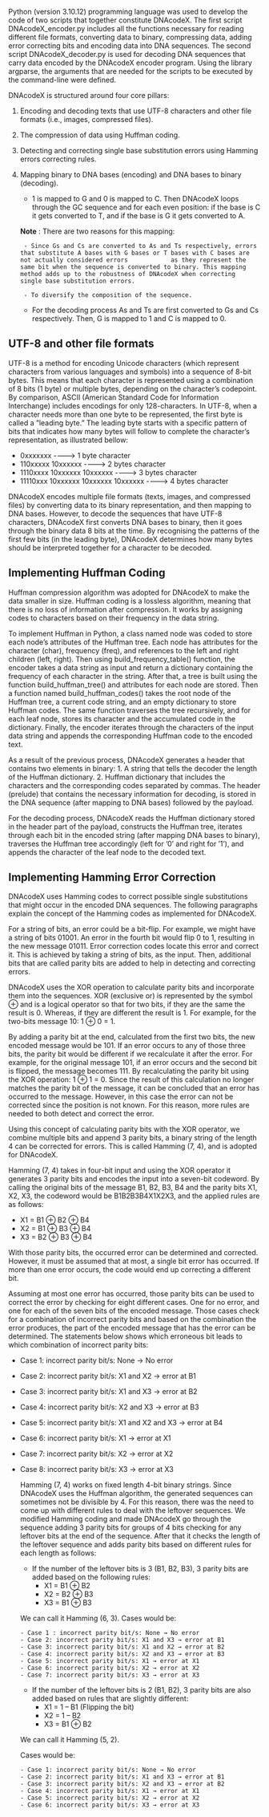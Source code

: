 Python (version 3.10.12) programming language was used to develop the code of two scripts that together constitute DNAcodeX. The first script DNAcodeX_encoder.py includes all the functions necessary for reading different file formats, converting data to binary, compressing data, adding error correcting bits and encoding data into DNA sequences. The second script DNAcodeX_decoder.py is used for decoding DNA sequences that carry data encoded by the DNAcodeX encoder program.
Using the library argparse, the arguments that are needed for the scripts to be executed by the
command-line were defined.

DNAcodeX is structured around four core pillars:
1. Encoding and decoding texts that use UTF-8 characters and other file formats (i.e., images,
compressed files).
2. The compression of data using Huffman coding.
3. Detecting and correcting single base substitution errors using Hamming errors correcting rules.
4. Mapping binary to DNA bases (encoding) and DNA bases to binary (decoding).

    - 1 is mapped to G and 0 is mapped to C. Then DNAcodeX loops through the GC sequence
    and for each even position: if the base is C it gets converted to T, and if the base is G it
    gets converted to A.

    **Note** : There are two reasons for this mapping:
    
        - Since Gs and Cs are converted to As and Ts respectively, errors that substitute A bases with G bases or T bases with C bases are not actually considered errors            as they represent the same bit when the sequence is converted to binary. This mapping method adds up to the robustness of DNAcodeX when correcting                         single base substitution errors.
    
        - To diversify the composition of the sequence.

    - For the decoding process As and Ts are first converted to Gs and Cs respectively. Then,
    G is mapped to 1 and C is mapped to 0.


## UTF-8 and other file formats
UTF-8 is a method for encoding Unicode characters (which represent characters from various languages and symbols) into a sequence of 8-bit bytes. This means that each character is represented using a combination of 8 bits (1 byte) or multiple bytes, depending on the character’s codepoint. By comparison, ASCII (American Standard Code for Information Interchange) includes encodings for only 128-characters.
In UTF-8, when a character needs more than one byte to be represented, the first byte is called a
”leading byte.” The leading byte starts with a specific pattern of bits that indicates how many bytes will follow to complete the character’s representation, as illustrated bellow:
- 0xxxxxxx ----> 1 byte character
- 110xxxxx 10xxxxxx ----> 2 bytes character
- 1110xxxx 10xxxxxx 10xxxxxx ----> 3 bytes character
- 11110xxx 10xxxxxx 10xxxxxx 10xxxxxx ----> 4 bytes character

DNAcodeX encodes multiple file formats (texts, images, and compressed files) by converting data to its binary representation, and then mapping to DNA bases. However, to decode the sequences that have UTF-8 characters, DNAcodeX first converts DNA bases to binary, then it goes through the binary data 8 bits at the time. By recognising the patterns of the first few bits (in the leading byte), DNAcodeX determines how many bytes should be interpreted together for a character to be decoded.

## Implementing Huffman Coding
Huffman compression algorithm was adopted for DNAcodeX to make the data smaller in size. Huffman coding is a lossless algorithm, meaning that there is no loss of information after compression. It works by assigning codes to characters based on their frequency in the data string.

To implement Huffman in Python, a class named node was coded to store each node’s attributes of the Huffman tree. Each node has attributes for the character (char), frequency (freq), and references to the left and right children (left, right). Then using build_frequency_table() function, the encoder takes a data string as input and return a dictionary containing the frequency of each character in the string. After that, a tree is built using the function build_huffman_tree() and attributes for each node are stored. Then a function named build_huffman_codes() takes the root node of the Huffman tree, a current code string, and an empty dictionary to store Huffman codes. The same function traverses the tree recursively, and for each leaf node, stores its character and the accumulated code in the dictionary. Finally, the encoder iterates through the characters of the input data string and appends the corresponding Huffman code to the encoded text.

As a result of the previous process, DNAcodeX generates a header that contains two elements in binary: 1. A string that tells the decoder the length of the Huffman dictionary. 2. Huffman dictionary that includes the characters and the corresponding codes separated by commas. The header (prelude) that contains the necessary information for decoding, is stored in the DNA sequence (after mapping to DNA bases) followed by the payload.

For the decoding process, DNAcodeX reads the Huffman dictionary stored in the header part of the payload, constructs the Huffman tree, iterates through each bit in the encoded string (after mapping DNA bases to binary), traverses the Huffman tree accordingly (left for ’0’ and right for ’1’), and appends the character of the leaf node to the decoded text.

## Implementing Hamming Error Correction

DNAcodeX uses Hamming codes to correct possible single substitutions that might occur in the encoded DNA sequences. The following paragraphs explain the concept of the Hamming codes as implemented for DNAcodeX.

For a string of bits, an error could be a bit-flip. For example, we might have a string of bits 01001. An error in the fourth bit would flip 0 to 1, resulting in the new message 01011. Error correction codes locate this error and correct it. This is achieved by taking a string of bits, as the input. Then, additional bits that are called parity bits are added to help in detecting and correcting errors.

DNAcodeX uses the XOR operation to calculate parity bits and incorporate them into the sequences. XOR (exclusive or) is represented by the symbol ⊕ and is a logical operator so that for two bits, if they are the same the result is 0. Whereas, if they are different the result is 1. For example, for the two-bits message 10: 1 ⊕ 0 = 1.

By adding a parity bit at the end, calculated from the first two bits, the new encoded message would be 101. If an error occurs to any of those three bits, the parity bit would be different if we recalculate it after the error. For example, for the original message 101, if an error occurs and the second bit is flipped, the message becomes 111. By recalculating the parity bit using the XOR operation: 1 ⊕ 1 = 0. Since the result of this calculation no longer matches the parity bit of the message, it can be concluded that an error has occurred to the message. However, in this case the error can not be corrected since the position is not known. For this reason, more rules are needed to both detect and correct the error.

Using this concept of calculating parity bits with the XOR operator, we combine multiple bits and append 3 parity bits, a binary string of the length 4 can be corrected for errors. This is called Hamming (7, 4), and is adopted for DNAcodeX.

Hamming (7, 4) takes in four-bit input and using the XOR operator it generates 3 parity bits and encodes the input into a seven-bit codeword. By calling the original bits of the message B1, B2, B3, B4 and the parity bits X1, X2, X3, the codeword would be B1B2B3B4X1X2X3, and the applied rules are as follows:
- X1 = B1 ⊕ B2 ⊕ B4
- X2 = B1 ⊕ B3 ⊕ B4
- X3 = B2 ⊕ B3 ⊕ B4

With those parity bits, the occurred error can be determined and corrected. However, it must be assumed that at most, a single bit error has occurred. If more than one error occurs, the code would end up correcting a different bit.

Assuming at most one error has occurred, those parity bits can be used to correct the error by checking for eight different cases. One for no error, and one for each of the seven bits of the encoded message. Those cases check for a combination of incorrect parity bits and based on the combination the error produces, the part of the encoded message that has the error can be determined. The statements below shows which erroneous bit leads to which combination of incorrect parity bits:
- Case 1: incorrect parity bit/s: None → No error
- Case 2: incorrect parity bit/s: X1 and X2 → error at B1
- Case 3: incorrect parity bit/s: X1 and X3 → error at B2
- Case 4: incorrect parity bit/s: X2 and X3 → error at B3
- Case 5: incorrect parity bit/s: X1 and X2 and X3 → error at B4
- Case 6: incorrect parity bit/s: X1 → error at X1
- Case 7: incorrect parity bit/s: X2 → error at X2
- Case 8: incorrect parity bit/s: X3 → error at X3

  Hamming (7, 4) works on fixed length 4-bit binary strings. Since DNAcodeX uses the Huffman algorithm, the generated sequences can sometimes not be divisible by 4. For this reason, there was the need to come up with different rules to deal with the leftover sequences. We modified Hamming coding and made DNAcodeX go through the sequence adding 3 parity bits for groups of 4 bits checking for any leftover bits at the end of the sequence. After that it checks the length of the leftover
sequence and adds parity bits based on different rules for each length as follows:

    - If the number of the leftover bits is 3 (B1, B2, B3), 3 parity bits are added based on the following rules:
      - X1 = B1 ⊕ B2
      - X2 = B2 ⊕ B3
      - X3 = B1 ⊕ B3
        
    We can call it Hamming (6, 3).
    Cases would be:
  
      - Case 1 : incorrect parity bit/s: None → No error
      - Case 2: incorrect parity bit/s: X1 and X3 → error at B1
      - Case 3: incorrect parity bit/s: X1 and X2 → error at B2
      - Case 4: incorrect parity bit/s: X2 and X3 → error at B3
      - Case 5: incorrect parity bit/s: X1 → error at X1
      - Case 6: incorrect parity bit/s: X2 → error at X2
      - Case 7: incorrect parity bit/s: X3 → error at X3
    - If the number of the leftover bits is 2 (B1, B2), 3 parity bits are also added based on rules that are slightly different:
      - X1 = 1 – B1 (Flipping the bit)
      - X2 = 1 – B2
      - X3 = B1 ⊕ B2
     
    We can call it Hamming (5, 2).
  
    Cases would be:
  
      - Case 1: incorrect parity bit/s: None → No error
      - Case 2: incorrect parity bit/s: X1 and X3 → error at B1
      - Case 3: incorrect parity bit/s: X2 and X3 → error at B2
      - Case 4: incorrect parity bit/s: X1 → error at X1
      - Case 5: incorrect parity bit/s: X2 → error at X2
      - Case 6: incorrect parity bit/s: X3 → error at X3
